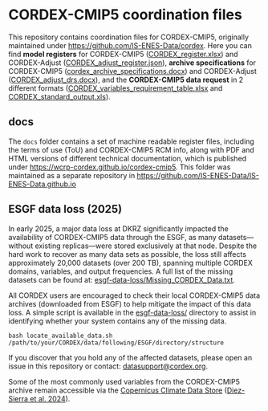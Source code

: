 CORDEX-CMIP5 coordination files
======

This repository contains coordination files for CORDEX-CMIP5, originally maintained under https://github.com/IS-ENES-Data/cordex. Here you can find **model registers** for CORDEX-CMIP5 ([CORDEX_register.xlsx](./CORDEX_register.xlsx)) and CORDEX-Adjust ([CORDEX_adjust_register.json](./CORDEX_adjust_register.json)), **archive specifications** for CORDEX-CMIP5 ([cordex_archive_specifications.docx](./cordex_archive_specifications.docx)) and CORDEX-Adjust ([CORDEX_adjust_drs.docx](./CORDEX_adjust_drs.docx)), and the **CORDEX-CMIP5 data request** in 2 different formats ([CORDEX_variables_requirement_table.xlsx](./CORDEX_variables_requirement_table.xlsx) and [CORDEX_standard_output.xls](./CORDEX_standard_output.xls)).

docs
----

The `docs` folder contains a set of machine readable register files, including the terms of use (ToU) and CORDEX-CMIP5 RCM info, along with PDF and HTML versions of different technical documentation, which is published under https://wcrp-cordex.github.io/cordex-cmip5. This folder was maintained as a separate repository in https://github.com/IS-ENES-Data/IS-ENES-Data.github.io

ESGF data loss (2025)
---------------------

In early 2025, a major data loss at DKRZ significantly impacted the availability of CORDEX-CMIP5 data through the ESGF, as many datasets—without existing replicas—were stored exclusively at that node.
Despite the hard work to recover as many data sets as possible, the loss still affects approximately 20,000 datasets (over 200 TB), spanning multiple CORDEX domains, variables, and output frequencies.
A full list of the missing datasets can be found at: [esgf-data-loss/Missing_CORDEX_Data.txt](./esgf-data-loss/Missing_CORDEX_Data.txt).

All CORDEX users are encouraged to check their local CORDEX-CMIP5 data archives (downloaded from ESGF) to help mitigate the impact of this data loss.
A simple script is available in the [esgf-data-loss/](./esgf-data-loss/) directory to assist in identifying whether your system contains any of the missing data.

```
bash locate_available_data.sh /path/to/your/CORDEX/data/following/ESGF/directory/structure
```

If you discover that you hold any of the affected datasets, please open an issue in this repository or contact: datasupport@cordex.org.

Some of the most commonly used variables from the CORDEX-CMIP5 archive remain accessible via the [Copernicus Climate Data Store](https://cds.climate.copernicus.eu/datasets/projections-cordex-domains-single-levels?tab=overview) ([Diez-Sierra et al. 2024](https://doi.org/10.1175/BAMS-D-22-0111.1)).

